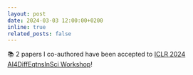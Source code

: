 ```yaml
---
layout: post
date: 2024-03-03 12:00:00+0200
inline: true
related_posts: false
---
```


📚 2 papers I co-authored have been accepted to [ICLR 2024 AI4DiffEqtnsInSci Workshop](https://ai4diffeqtnsinsci.github.io)!